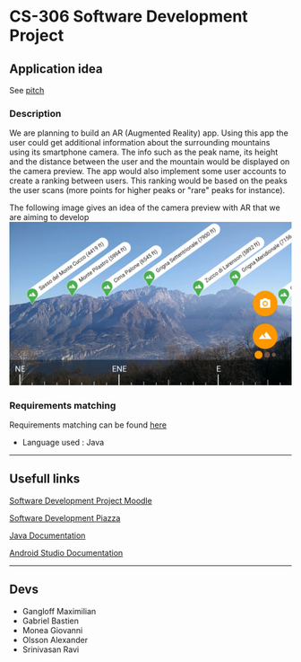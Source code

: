 # CS-306 Software Development Project 

## Application idea 
See [pitch](doc/proposal_template.md) 
### Description
We are planning to build an AR (Augmented Reality) app. Using this app the user could get additional information about the surrounding mountains using 
its smartphone camera. The info such as the peak name, its height and the distance between the user and the mountain would be displayed on the camera preview. 
The app would also implement some user accounts to create a ranking between users. This ranking would be based on the peaks the user scans (more points for higher peaks or "rare" peaks for instance).  

The following image gives an idea of the camera preview with AR that we are aiming to develop 
![image](doc/peaklens_inspiration.png)

### Requirements matching
Requirements matching can be found [here](https://docs.google.com/document/d/1GIaJl7t7NFq37tfpWnVez5sFSn7-VLYQSlFwRYH5aeo/edit)
- Language used : Java

___
## Usefull links
[Software Development Project Moodle](https://moodle.epfl.ch/course/view.php?id=16172)

[Software Development Piazza](https://piazza.com/class/klgt5iozma44iy#)

[Java Documentation](https://docs.oracle.com/en/java/)

[Android Studio Documentation](https://developer.android.com/docs)


___
## Devs
- Gangloff Maximilian 
- Gabriel Bastien 
- Monea Giovanni
- Olsson Alexander
- Srinivasan Ravi

